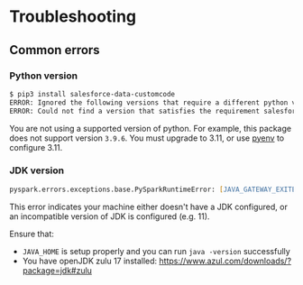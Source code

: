 # Troubleshooting

## Common errors

### Python version

```zsh
$ pip3 install salesforce-data-customcode
ERROR: Ignored the following versions that require a different python version: 0.1.0 Requires-Python <3.12,>=3.10; 0.1.2 Requires-Python <3.12,>=3.10
ERROR: Could not find a version that satisfies the requirement salesforce-data-customcode (from versions: none)
```

You are not using a supported version of python.  For example, this package does not support version `3.9.6`.  You must upgrade to 3.11, or use
[pyenv](https://github.com/pyenv/pyenv) to configure 3.11.

### JDK version

```zsh
pyspark.errors.exceptions.base.PySparkRuntimeError: [JAVA_GATEWAY_EXITED] Java gateway process exited before sending its port number.
```

This error indicates your machine either doesn't have a JDK configured, or an incompatible version of JDK is configured (e.g. 11).

Ensure that:
- `JAVA_HOME` is setup properly and you can run `java -version` successfully
- You have openJDK zulu 17 installed: https://www.azul.com/downloads/?package=jdk#zulu
